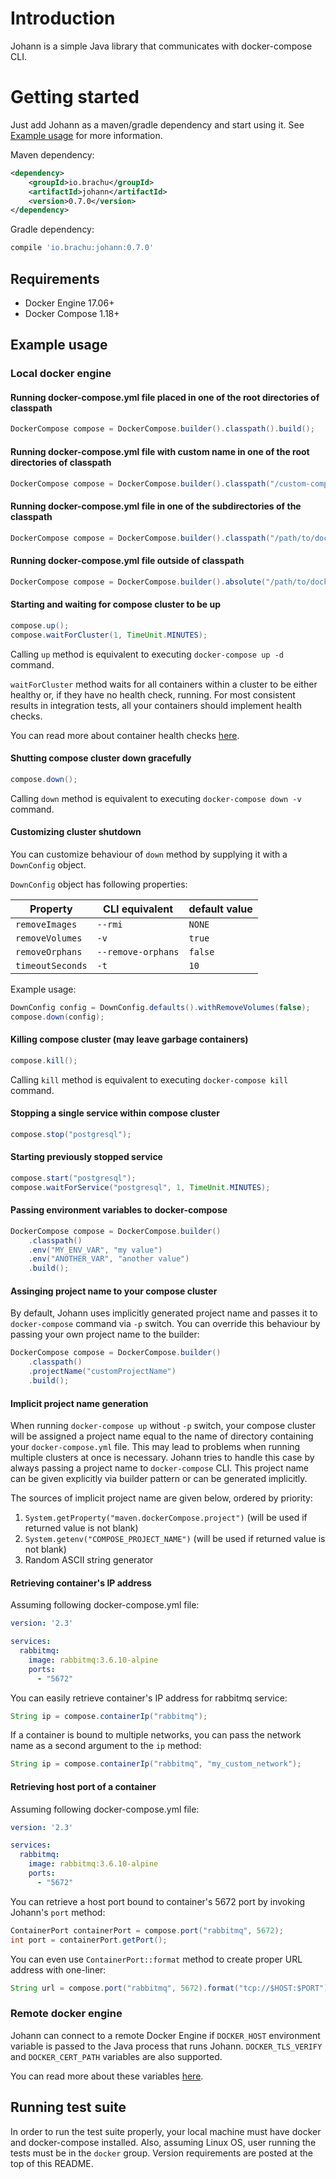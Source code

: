 # Introduction

Johann is a simple Java library that communicates with docker-compose CLI.

# Getting started

Just add Johann as a maven/gradle dependency and start using it. See [Example usage](#example-usage) for more information.

Maven dependency:
```xml
<dependency>
    <groupId>io.brachu</groupId>
    <artifactId>johann</artifactId>
    <version>0.7.0</version>
</dependency>
```

Gradle dependency:
```groovy
compile 'io.brachu:johann:0.7.0'
```

## Requirements

* Docker Engine 17.06+
* Docker Compose 1.18+

## Example usage

### Local docker engine

#### Running docker-compose.yml file placed in one of the root directories of classpath

```java
DockerCompose compose = DockerCompose.builder().classpath().build();
```

#### Running docker-compose.yml file with custom name in one of the root directories of classpath

```java
DockerCompose compose = DockerCompose.builder().classpath("/custom-compose-file.yml").build();
```

#### Running docker-compose.yml file in one of the subdirectories of the classpath

```java
DockerCompose compose = DockerCompose.builder().classpath("/path/to/docker-compose.yml").build();
```

#### Running docker-compose.yml file outside of classpath

```java
DockerCompose compose = DockerCompose.builder().absolute("/path/to/docker-compose.yml").build();
```

#### Starting and waiting for compose cluster to be up

```java
compose.up();
compose.waitForCluster(1, TimeUnit.MINUTES);
```

Calling `up` method is equivalent to executing `docker-compose up -d` command.

`waitForCluster` method waits for all containers within a cluster to be either healthy or, if they have no health check, running.
For most consistent results in integration tests, all your containers should implement health checks.

You can read more about container health checks [here](https://docs.docker.com/engine/reference/builder/#healthcheck).

#### Shutting compose cluster down gracefully

```java
compose.down();
```

Calling `down` method is equivalent to executing `docker-compose down -v` command.

#### Customizing cluster shutdown

You can customize behaviour of `down` method by supplying it with a `DownConfig` object.

`DownConfig` object has following properties:

| Property         | CLI equivalent     | default value
| ---------------- | ------------------ | -------------------------------------
| `removeImages`   | `--rmi`            | `NONE`
| `removeVolumes`  | `-v`               | `true`
| `removeOrphans`  | `--remove-orphans` | `false`
| `timeoutSeconds` | `-t`               | `10`

Example usage:

```java
DownConfig config = DownConfig.defaults().withRemoveVolumes(false);
compose.down(config);
```

#### Killing compose cluster (may leave garbage containers)

```java
compose.kill();
```

Calling `kill` method is equivalent to executing `docker-compose kill` command.

#### Stopping a single service within compose cluster

```java
compose.stop("postgresql");
```

#### Starting previously stopped service

```java
compose.start("postgresql");
compose.waitForService("postgresql", 1, TimeUnit.MINUTES);
```

#### Passing environment variables to docker-compose

```java
DockerCompose compose = DockerCompose.builder()
    .classpath()
    .env("MY_ENV_VAR", "my value")
    .env("ANOTHER_VAR", "another value")
    .build();
```

#### Assinging project name to your compose cluster

By default, Johann uses implicitly generated project name and passes it to `docker-compose` command via `-p` switch.
You can override this behaviour by passing your own project name to the builder:

```java
DockerCompose compose = DockerCompose.builder()
    .classpath()
    .projectName("customProjectName")
    .build();
```

#### Implicit project name generation

When running `docker-compose up` without `-p` switch, your compose cluster will be assigned a project name equal to the name of directory containing your
`docker-compose.yml` file. This may lead to problems when running multiple clusters at once is necessary. Johann tries to handle this case by always passing
a project name to `docker-compose` CLI. This project name can be given explicitly via builder pattern or can be generated implicitly.

The sources of implicit project name are given below, ordered by priority:

1. `System.getProperty("maven.dockerCompose.project")` (will be used if returned value is not blank)
2. `System.getenv("COMPOSE_PROJECT_NAME")` (will be used if returned value is not blank)
3. Random ASCII string generator

#### Retrieving container's IP address

Assuming following docker-compose.yml file:

```yaml
version: '2.3'

services:
  rabbitmq:
    image: rabbitmq:3.6.10-alpine
    ports:
      - "5672"
```

You can easily retrieve container's IP address for rabbitmq service:

```java
String ip = compose.containerIp("rabbitmq");
```

If a container is bound to multiple networks, you can pass the network name as a second argument to the `ip` method:

```java
String ip = compose.containerIp("rabbitmq", "my_custom_network");
```

#### Retrieving host port of a container

Assuming following docker-compose.yml file:

```yaml
version: '2.3'

services:
  rabbitmq:
    image: rabbitmq:3.6.10-alpine
    ports:
      - "5672"
```

You can retrieve a host port bound to container's 5672 port by invoking Johann's `port` method:

```java
ContainerPort containerPort = compose.port("rabbitmq", 5672);
int port = containerPort.getPort();
```

You can even use `ContainerPort::format` method to create proper URL address with one-liner:

```java
String url = compose.port("rabbitmq", 5672).format("tcp://$HOST:$PORT");
```

### Remote docker engine

Johann can connect to a remote Docker Engine if `DOCKER_HOST` environment variable is passed to the Java process that runs Johann.
`DOCKER_TLS_VERIFY` and `DOCKER_CERT_PATH` variables are also supported.

You can read more about these variables [here](https://docs.docker.com/compose/production/#running-compose-on-a-single-server).

## Running test suite

In order to run the test suite properly, your local machine must have docker and docker-compose installed. Also, assuming Linux OS, user running the
tests must be in the `docker` group.
Version requirements are posted at the top of this README.
